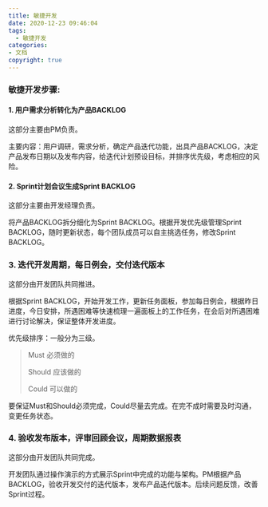 ```yaml
---
title: 敏捷开发
date: 2020-12-23 09:46:04
tags:
  - 敏捷开发
categories: 
- 文档
copyright: true
---
```


### 敏捷开发步骤:

#### 1. 用户需求分析转化为产品BACKLOG

这部分主要由PM负责。

主要内容：用户调研，需求分析，确定产品迭代功能，出具产品BACKLOG，决定产品发布日期以及发布内容，给迭代计划预设目标，并排序优先级，考虑相应的风险。

#### 2. Sprint计划会议生成Sprint BACKLOG

这部分主要由开发经理负责。

将产品BACKLOG拆分细化为Sprint BACKLOG。根据开发优先级管理Sprint BACKLOG，随时更新状态，每个团队成员可以自主挑选任务，修改Sprint BACKLOG。

### 3. 迭代开发周期，每日例会，交付迭代版本

这部分由开发团队共同推进。

根据Sprint BACKLOG，开始开发工作，更新任务面板，参加每日例会，根据昨日进度，今日安排，所遇困难等快速梳理一遍面板上的工作任务，在会后对所遇困难进行讨论解决，保证整体开发进度。

优先级排序：一般分为三级。

> Must 必须做的
>
> Should 应该做的
>
> Could 可以做的

要保证Must和Should必须完成，Could尽量去完成。在完不成时需要及时沟通，变更任务状态。

### 4. 验收发布版本，评审回顾会议，周期数据报表

这部分由开发团队共同完成。

开发团队通过操作演示的方式展示Sprint中完成的功能与架构。PM根据产品BACKLOG，验收开发交付的迭代版本，发布产品迭代版本。后续问题反馈，改善Sprint过程。